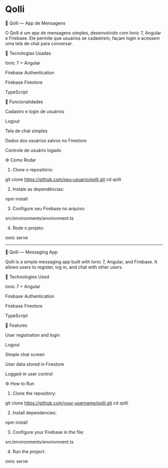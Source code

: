 # Qolli

💬 Qolli — App de Mensagens

O Qolli é um app de mensagens simples, desenvolvido com Ionic 7, Angular e Firebase. Ele permite que usuários se cadastrem, façam login e acessem uma tela de chat para conversar.



🚀 Tecnologias Usadas

Ionic 7 + Angular

Firebase Authentication

Firebase Firestore

TypeScript



🧠 Funcionalidades

Cadastro e login de usuários

Logout

Tela de chat simples

Dados dos usuários salvos no Firestore

Controle de usuário logado



⚙️ Como Rodar

1. Clone o repositório:

git clone https://github.com/seu-usuario/qolli.git
cd qolli

2. Instale as dependências:

npm install

3. Configure seu Firebase no arquivo:

src/environments/environment.ts

4. Rode o projeto:



ionic serve

--------



💬 Qolli — Messaging App

Qolli is a simple messaging app built with Ionic 7, Angular, and Firebase. It allows users to register, log in, and chat with other users.



🚀 Technologies Used

Ionic 7 + Angular

Firebase Authentication

Firebase Firestore

TypeScript




🧠 Features

User registration and login

Logout

Simple chat screen

User data stored in Firestore

Logged-in user control




⚙️ How to Run

1. Clone the repository:

git clone https://github.com/your-username/qolli.git
cd qolli

2. Install dependencies:

npm install

3. Configure your Firebase in the file:

src/environments/environment.ts

4. Run the project:

ionic serve




